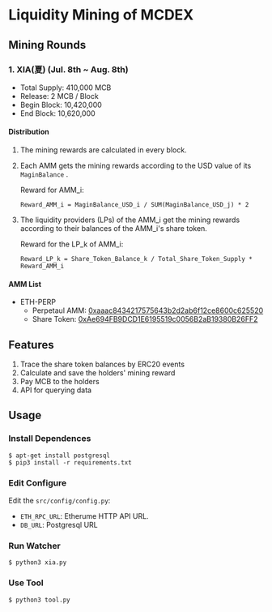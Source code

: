 # Liquidity Mining of MCDEX

## Mining Rounds

### 1. XIA(夏) (Jul. 8th ~ Aug. 8th)

- Total Supply: 410,000 MCB
- Release: 2 MCB / Block
- Begin Block: 10,420,000
- End Block: 10,620,000

#### Distribution

1. The mining rewards are calculated in every block.
   
2. Each AMM gets the mining rewards according to the USD value of its `MaginBalance` .  
   
   Reward for AMM_i: 
   
   `Reward_AMM_i = MaginBalance_USD_i / SUM(MaginBalance_USD_j) * 2`

3. The liquidity providers (LPs) of the AMM_i get the mining rewards according to their balances of the AMM_i's share token.
   
   Reward for the LP_k of AMM_i: 
   
   `Reward_LP_k = Share_Token_Balance_k / Total_Share_Token_Supply * Reward_AMM_i`


#### AMM List

* ETH-PERP
  * Perpetaul AMM: [0xaaac8434217575643b2d2ab6f12ce8600c625520](https://etherscan.io/address/0xaaac8434217575643b2d2ab6f12ce8600c625520)
  * Share Token: [0xAe694FB9DCD1E6195519c0056B2aB19380B26FF2](https://etherscan.io/token/0xAe694FB9DCD1E6195519c0056B2aB19380B26FF2)

## Features
1. Trace the share token balances by ERC20 events
2. Calculate and save the holders' mining reward
3. Pay MCB to the holders
4. API for querying data


## Usage

### Install Dependences
```
$ apt-get install postgresql
$ pip3 install -r requirements.txt
```

### Edit Configure

Edit the `src/config/config.py`:
-  `ETH_RPC_URL`: Etherume HTTP API URL.
-  `DB_URL`:  Postgresql URL

### Run Watcher
```
$ python3 xia.py
```

### Use Tool
```
$ python3 tool.py
```